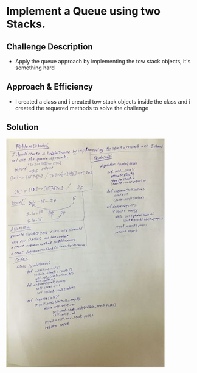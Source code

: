 # Implement a Queue using two Stacks.

## Challenge Description

* Apply the queue approach by implementing the tow stack objects, it's something hard

## Approach & Efficiency

* I created a class and i created tow stack objects inside the class and i created the requered methods to solve the challenge

## Solution

![photo](assets/PseudoQueue.jpg)